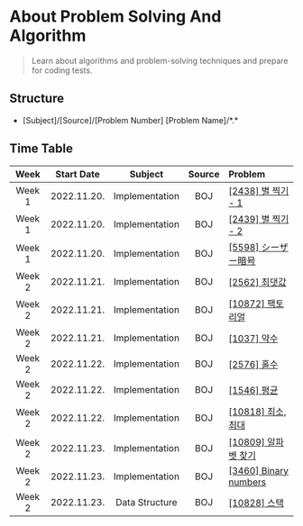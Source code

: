 # About Problem Solving And Algorithm

> Learn about algorithms and problem-solving techniques and prepare for coding tests.

## Structure

- [Subject]/[Source]/[Problem Number] [Problem Name]/\*.\*

## Time Table

|  Week  | Start Date  |    Subject     |Source| Problem                                                       |
|:------:|:-----------:|:--------------:|:---:|:--------------------------------------------------------------|
| Week 1 | 2022.11.20. | Implementation |BOJ| [[2438] 별 찍기 - 1](https://www.acmicpc.net/problem/2438)       |
| Week 1 | 2022.11.20. | Implementation |BOJ| [[2439] 별 찍기 - 2](https://www.acmicpc.net/problem/2439)       |
| Week 1 | 2022.11.20. | Implementation |BOJ| [[5598] シーザー暗号](https://www.acmicpc.net/problem/5598)         |
| Week 2 | 2022.11.21. | Implementation |BOJ| [[2562] 최댓값](https://www.acmicpc.net/problem/2562)            |
| Week 2 | 2022.11.21. | Implementation |BOJ| [[10872] 팩토리얼](https://www.acmicpc.net/problem/10872)         |
| Week 2 | 2022.11.21. | Implementation |BOJ| [[1037] 약수](https://www.acmicpc.net/problem/1037)             |
| Week 2 | 2022.11.22. | Implementation |BOJ| [[2576] 홀수](https://www.acmicpc.net/problem/2576)             |
| Week 2 | 2022.11.22. | Implementation |BOJ| [[1546] 평균](https://www.acmicpc.net/problem/1546)             |
| Week 2 | 2022.11.22. | Implementation |BOJ| [[10818] 최소, 최대](https://www.acmicpc.net/problem/10818)       |
| Week 2 | 2022.11.23. | Implementation |BOJ| [[10809] 알파벳 찾기](https://www.acmicpc.net/problem/10809)       |
| Week 2 | 2022.11.23. | Implementation |BOJ| [[3460] Binary numbers](https://www.acmicpc.net/problem/3460) |
| Week 2 | 2022.11.23. | Data Structure |BOJ| [[10828] 스택](https://www.acmicpc.net/problem/10828)       |